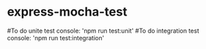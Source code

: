 # express-mocha-test
#To do unite test console: 'npm run test:unit'
#To do integration test console: 'npm run test:integration'
